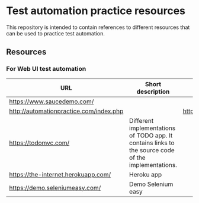 # Test automation practice resources
This repository is intended to contain references to different resources that can be used to practice test automation.

## Resources
### For Web UI test automation

| URL | Short description | Source code |
| ---- | ---- | ---- |
| https://www.saucedemo.com/ | | |
| http://automationpractice.com/index.php | | https://github.com/StMarco89/automationpractice.com |
| https://todomvc.com/ | Different implementations of TODO app. It contains links to the source code of the implementations. | |
| https://the-internet.herokuapp.com/ | Heroku app | |
| https://demo.seleniumeasy.com/ | Demo Selenium easy | |
